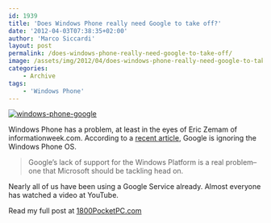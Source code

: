 ```yaml
---
id: 1939
title: 'Does Windows Phone really need Google to take off?'
date: '2012-04-03T07:38:35+02:00'
author: 'Marco Siccardi'
layout: post
permalink: /does-windows-phone-really-need-google-to-take-off/
image: /assets/img/2012/04/does-windows-phone-really-need-google-to-take-off.jpg
categories:
    - Archive
tags:
    - 'Windows Phone'
---
```


[![windows-phone-google](http://www.1800pocketpc.com/blog/assets/img/2012/04/wpgoogle.jpg)](http://www.1800pocketpc.com/blog/assets/img/2012/04/wpgoogle.jpg)

Windows Phone has a problem, at least in the eyes of Eric Zemam of informationweek.com. According to a [recent article](http://www.informationweek.com/news/personal-tech/smart-phones/232800095), Google is ignoring the Windows Phone OS.

> Google’s lack of support for the Windows Platform is a real problem–one that Microsoft should be tackling head on.

Nearly all of us have been using a Google Service already. Almost everyone has watched a video at YouTube.

Read my full post at [1800PocketPC.com](http://www.1800pocketpc.com/does-windows-phone-really-need-google-to-take-off/29959/)